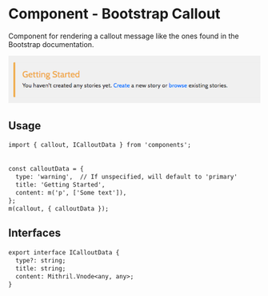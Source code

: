 # Component - Bootstrap Callout

Component for rendering a callout message like the ones found in the Bootstrap documentation.

![x][render_preview]

## Usage

```
import { callout, ICalloutData } from 'components';


const calloutData = {
  type: 'warning',  // If unspecified, will default to 'primary'
  title: 'Getting Started',
  content: m('p', ['Some text']),
};
m(callout, { calloutData });
```


## Interfaces

```
export interface ICalloutData {
  type?: string;
  title: string;
  content: Mithril.Vnode<any, any>;
}
```

[render_preview]: bs-callout.png
